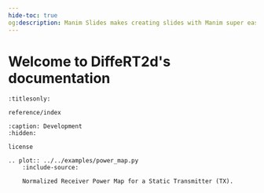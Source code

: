 ```yaml
---
hide-toc: true
og:description: Manim Slides makes creating slides with Manim super easy!
---
```


# Welcome to DiffeRT2d's documentation

```{toctree}
:titlesonly:

reference/index
```

```{toctree}
:caption: Development
:hidden:

license
```

```{eval-rst}
.. plot:: ../../examples/power_map.py
    :include-source:

    Normalized Receiver Power Map for a Static Transmitter (TX).
```
